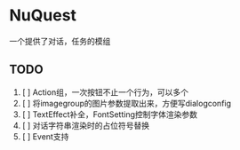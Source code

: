 # NuQuest

一个提供了对话，任务的模组

## TODO

1. [ ] Action组，一次按钮不止一个行为，可以多个
2. [ ] 将imagegroup的图片参数提取出来，方便写dialogconfig
3. [ ] TextEffect补全，FontSetting控制字体渲染参数
4. [ ] 对话字符串渲染时的占位符号替换
5. [ ] Event支持